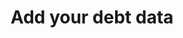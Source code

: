 ---
templateKey: strike-on-campus-collection
title: "Add your debt data"
description: "debtcollective - strike-on-campus"
---